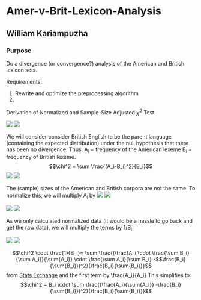 # Amer-v-Brit-Lexicon-Analysis
## William Kariampuzha

### Purpose
Do a divergence (or convergence?) analysis of the American and British lexicon sets.

Requirements:
1. Rewrite and optimize the preprocessing algorithm
2. 

Derivation of Normalized and Sample-Size Adjusted $\chi^2$ Test

<img src="https://render.githubusercontent.com/render/math?math={\chi^2 = \sum \frac{(O_i-E_i)^2}{E_i}}#gh-light-mode-only">
<img src="https://render.githubusercontent.com/render/math?math={\color{white}\chi^2 = \sum \frac{(O_i-E_i)^2}{E_i}}#gh-dark-mode-only">


We will consider consider British English to be the parent language (containing the expected distribution) under the null hypothesis that there has been no divergence. Thus,
A<sub>i</sub> = frequency of the American lexeme
B<sub>i</sub> = frequency of British lexeme.
$$\chi^2 = \sum \frac{(A_i-B_i)^2}{B_i}$$
<img src="https://render.githubusercontent.com/render/math?math={\chi^2 = \sum \frac{(A_i-B_i)^2}{B_i}}#gh-light-mode-only">
<img src="https://render.githubusercontent.com/render/math?math={\color{white}\chi^2 = \sum \frac{(A_i-B_i)^2}{B_i}}#gh-dark-mode-only">

The (sample) sizes of the American and British corpora are not the same. To normalize this, we will multiply A<sub>i</sub> by 
<img src="https://render.githubusercontent.com/render/math?math={\frac{\sum B_i}{\sum A_i}}#gh-light-mode-only">
<img src="https://render.githubusercontent.com/render/math?math={\color{white}\frac{\sum B_i}{\sum A_i}}#gh-dark-mode-only">

<img src="https://render.githubusercontent.com/render/math?math={\chi^2 = \sum \frac{(A_i \cdot \frac{\sum B_i}{\sum A_i} -B_i )^2}{B_i}}#gh-light-mode-only">
<img src="https://render.githubusercontent.com/render/math?math={\color{white}\chi^2 = \sum \frac{(A_i \cdot \frac{\sum B_i}{\sum A_i} -B_i )^2}{B_i}}#gh-dark-mode-only">

As we only calculated normalized data (it would be a hassle to go back and get the raw data), we will multiply the terms by 1/B<sub>i</sub>

<img src="https://render.githubusercontent.com/render/math?math={\chi^2 = \sum \frac{(A_i \cdot \frac{\sum B_i}{\sum A_i} -B_i )^2}{B_i}}#gh-light-mode-only">
<img src="https://render.githubusercontent.com/render/math?math={\color{white}\chi^2 = \sum \frac{(A_i \cdot \frac{\sum B_i}{\sum A_i} -B_i )^2}{B_i}}#gh-dark-mode-only">

$$\chi^2 \cdot \frac{1}{B_i}=  \sum \frac{(\frac{A_i \cdot \frac{\sum B_i}{\sum A_i}}{\sum{A_i}} \cdot \frac{\sum A_i}{\sum B_i} -$$\frac{B_i}{\sum{B_i}})^2}{\frac{B_i}{\sum{B_i}}}$$
from [Stats Exchange](https://stats.stackexchange.com/questions/114859/can-we-run-a-chi-squared-test-on-a-normalized-function)
and the first term by \frac{A_i}{A_i}
This simplifies to:
$$\chi^2 = B_i \cdot \sum \frac{(\frac{A_i}{\sum{A_i}} -\frac{B_i}{\sum{B_i}})^2}{\frac{B_i}{\sum{B_i}}}$$
